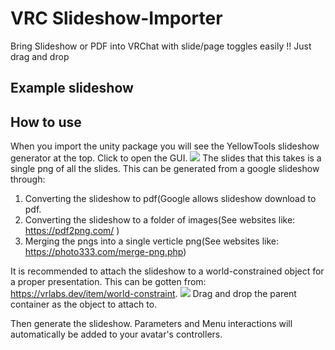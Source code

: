 # VRC Slideshow-Importer
Bring Slideshow or PDF into VRChat with slide/page toggles easily !!
Just drag and drop 

## Example slideshow


## How to use
When you import the unity package you will see the YellowTools slideshow generator at the top. Click to open the GUI.
<img src="images/gui.png">
The slides that this takes is a single png of all the slides. This can be generated from a google slideshow through:
1) Converting the slideshow to pdf(Google allows slideshow download to pdf.
2) Converting the slideshow to a folder of images(See websites like: https://pdf2png.com/ )
3) Merging the pngs into a single verticle png(See websites like: https://photo333.com/merge-png.php)

It is recommended to attach the slideshow to a world-constrained object for a proper presentation. This can be gotten from: https://vrlabs.dev/item/world-constraint. 
<img src="images/example-data.png" >
Drag and drop the parent container as the object to attach to.

Then generate the slideshow. Parameters and Menu interactions will automatically be added to your avatar's controllers.
